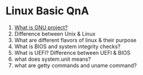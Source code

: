 # Linux Basic QnA

1. [What is GNU project?](gnu.md)
2. Difference between Unix & Linux
3. What are different flavors of linux & their purpose
4. What is BIOS and system integrity checks?
5. What is UEFI? Difference between UEFI & BIOS
6. what does system.unit means?
7. what are getty commands and uname command?